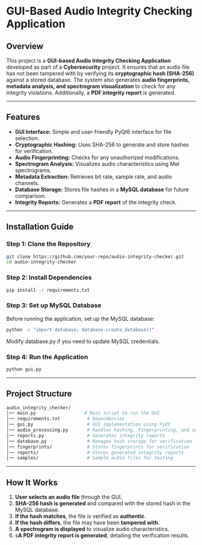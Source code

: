 # GUI-Based Audio Integrity Checking Application

## Overview
This project is a **GUI-based Audio Integrity Checking Application** developed as part of a **Cybersecurity** project. It ensures that an audio file has not been tampered with by verifying its **cryptographic hash (SHA-256)** against a stored database. The system also generates **audio fingerprints, metadata analysis, and spectrogram visualization** to check for any integrity violations. Additionally, a **PDF integrity report** is generated.

---

## Features
- **GUI Interface:** Simple and user-friendly PyQt6 interface for file selection.
- **Cryptographic Hashing:** Uses SHA-256 to generate and store hashes for verification.
- **Audio Fingerprinting:** Checks for any unauthorized modifications.
- **Spectrogram Analysis:** Visualizes audio characteristics using Mel spectrograms.
- **Metadata Extraction:** Retrieves bit rate, sample rate, and audio channels.
- **Database Storage:** Stores file hashes in a **MySQL database** for future comparison.
- **Integrity Reports:** Generates a **PDF report** of the integrity check.

---

## Installation Guide

### **Step 1: Clone the Repository**
```sh
git clone https://github.com/your-repo/audio-integrity-checker.git
cd audio-integrity-checker
```
### **Step 2: Install Dependencies**
```sh
pip install -r requirements.txt
```
### **Step 3: Set up MySQL Database**
Before running the application, set up the MySQL database:
```sh
python -c "import database; database.create_database()"
```
Modify database.py if you need to update MySQL credentials.
### **Step 4: Run the Application**
```sh
python gui.py
```

---

## Project Structure

```sh
audio_integrity_checker/
│── main.py                  # Main script to run the GUI
│── requirements.txt          # Dependencies
│── gui.py                    # GUI implementation using PyQt
│── audio_processing.py       # Handles hashing, fingerprinting, and spectrogram generation
│── reports.py                # Generates integrity reports
│── database.py               # Manages hash storage for verification
│── fingerprints/             # Stores fingerprints for verification
│── reports/                  # Stores generated integrity reports
│── samples/                  # Sample audio files for testing
```

---

## How It Works

1. **User selects an audio file** through the GUI.
2. **SHA-256 hash is generated** and compared with the stored hash in the MySQL database.
3. **If the hash matches**, the file is verified as **authentic**.
4. **If the hash differs**, the file may have been **tampered with**.
5. **A spectrogram is displayed** to visualize audio characteristics.
6. s**A PDF integrity report is generated**, detailing the verification results.

